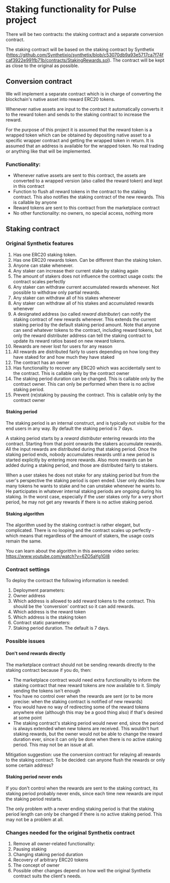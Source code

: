 # Staking functionality for Pulse project

There will be two contracts: the staking contract and a separate conversion contract.

The staking contract will be based on the staking contract by Synthetix (https://github.com/Synthetixio/synthetix/blob/c53070db9a93e5717ca7f74fcaf3922e991fb71b/contracts/StakingRewards.sol). The contract will be kept as close to the original as possible.

## Conversion contract

We will implement a separate contract which is in charge of converting the blockchain's native asset into reward ERC20 tokens.

Whenever native assets are input to the contract it automatically converts it to the reward token and sends to the staking contract to increase the reward.

For the purpose of this project it is assumed that the reward token is a wrapped token which can be obtained by depositing native asset to a specific wrapper contract and getting the wrapped token in return. It is assumed that an address is available for the wrapped token. No real trading or anything like that will be implemented.

### Functionality:

- Whenever native assets are sent to this contract, the assets are converted to a wrapped version (also called the reward token) and kept in this contract
- Function to flush all reward tokens in the contract to the staking contract. This also notifies the staking contract of the new rewards. This is callable by anyone
- Reward tokens are sent to this contract from the marketplace contract
- No other functionality: no owners, no special access, nothing more

## Staking contract

### Original Synthetix features 

1. Has one ERC20 staking token.
1. Has one ERC20 rewards token. Can be different than the staking token.
1. Anyone can stake whenever.
1. Any staker can increase their current stake by staking again
1. The amount of stakers does not influence the contract usage costs: the contract scales perfectly
1. Any staker can withdraw current accumulated rewards whenever. Not possible to withdraw only partial rewards.
1. Any staker can withdraw all of his stakes whenever
1. Any staker can withdraw all of his stakes and accumulated rewards whenever
1. A designated address (so called *reward distributer*) can notify the staking contract of new rewards whenever. This extends the current staking period by the default staking period amount. Note that anyone can send whatever tokens to the contract, including reward tokens, but only the reward distributer address can tell the staking contract to update its reward ratios based on new reward tokens.
1. Rewards are never lost for users for any reason
1. All rewards are distributed fairly to users depending on how long they have staked for and how much they have staked
1. The contract has an owner
1. Has functionality to recover any ERC20 which was accidentally sent to the contract. This is callable only by the contract owner
1. The staking period duration can be changed. This is callable only by the contract owner. This can only be performed when there is no active staking period.
1. Prevent (re)staking by pausing the contract. This is callable only by the contract owner

#### Staking period

The staking period is an internal construct, and is typically not visible for the end users in any way. By default the staking period is 7 days.

A staking period starts by a *reward distributer* entering rewards into the contract. Starting from that point onwards the stakers accumulate rewards. All the input rewards are distributed during that staking period. Once the staking period ends, nobody accumulates rewards until a new period is started explicitly by entering more rewards. Also more rewards can be added during a staking period, and those are distributed fairly to stakers.

When a user stakes he does not stake for any staking period but from the user's perspective the staking period is open ended. User only decides how many tokens he wants to stake and he can unstake whenever he wants to. He participates in whatever internal staking periods are ongoing during his staking. In the worst case, especially if the user stakes only for a very short period, he may not get any rewards if there is no active staking period.

#### Staking algorithm

The algorithm used by the staking contract is rather elegant, but complicated. There is no looping and the contract scales up perfectly - which means that regardless of the amount of stakers, the usage costs remain the same.

You can learn about the algorithm in this awesome video series: https://www.youtube.com/watch?v=6ZO5aYg1GI8 

### Contract settings

To deploy the contract the following information is needed:
1. Deployment parameters:
  1. Owner address
  1. Which address is allowed to add reward tokens to the contract. This should be the 'conversion' contract so it can add rewards.
  1. Which address is the reward token
  1. Which address is the staking token
1. Contract static parameters:
  1. Staking period duration. The default is 7 days. 

### Possible issues

#### Don't send rewards directly

The marketplace contract should not be sending rewards directly to the staking contract because if you do, then:
- The marketplace contract would need extra functionality to inform the staking contract that new reward tokens are now available to it. Simply sending the tokens isn't enough
- You have no control over when the rewards are sent (or to be more precise: when the staking contract is notified of new rewards)
- You would have no way of redirecting some of the reward tokens anywhere else (although this may be a good thing also) if that's desired at some point
- The staking contract's staking period would never end, since the period is always extended when new tokens are received. This wouldn't hurt staking rewards, but the owner would not be able to change the reward duration ever, since it can only be done when there is no active staking period. This may not be an issue at all.

Mitigation suggestion: use the conversion contract for relaying all rewards to the staking contract. To be decided: can anyone flush the rewards or only some certain address?

#### Staking period never ends

If you don't control when the rewards are sent to the staking contract, its staking period probably never ends, since each time new rewards are input the staking period restarts.

The only problem with a never ending staking period is that the staking period length can only be changed if there is no active staking period. This may not be a problem at all.

### Changes needed for the original Synthetix contract

1. Remove all owner-related functionality:
  1. Pausing staking
  1. Changing staking period duration
  1. Recovery of arbitrary ERC20 tokens
  1. The concept of owner
1. Possible other changes depend on how well the original Synthetix contract suits the client's needs.
